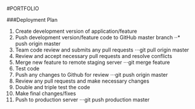 #PORTFOLIO

###Deployment Plan

1. Create development version of application/feature
2. Push development version/feature code to GitHub master branch
⋅⋅* push origin master
3. Team code review and submits any pull requests
⋅⋅⋅git pull origin master
4. Review and accept necessary pull requests and resolve conflicts
5. Merge new feature to remote staging server
⋅⋅⋅git merge feature
6. Test code
7. Push any changes to Github for review
⋅⋅⋅git push origin master
8. Review any pull requests and make necessary changes
9. Double and triple test the code
10. Make final changes/fixes
11. Push to production server
⋅⋅⋅git push production master
